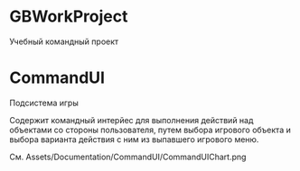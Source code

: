 # GBWorkProject
Учебный командный проект

# CommandUI
Подсистема игры

Содержит командный интерйес для выполнения действий над объектами со стороны пользователя, путем выбора игрового объекта и выбора варианта действия с ним из выпавшего игрового меню.

См. Assets/Documentation/CommandUI/CommandUIChart.png 
